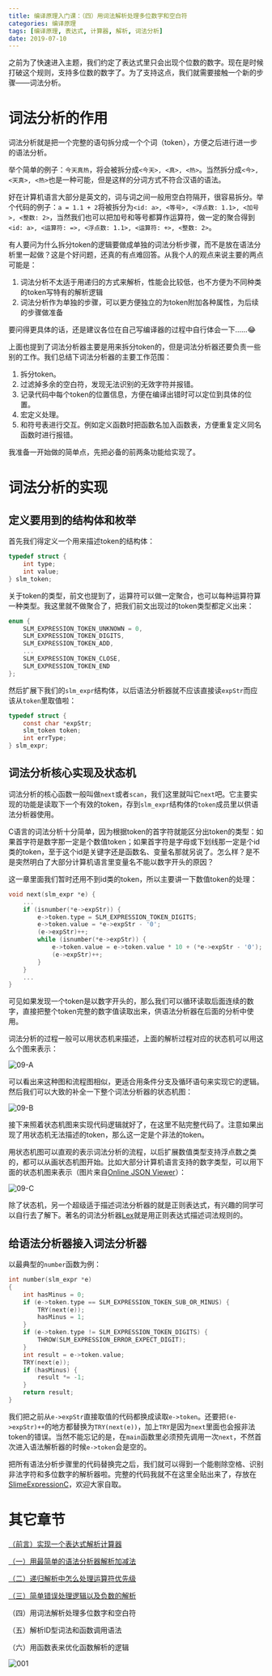 ```yaml
---
title: 编译原理入门课：（四）用词法解析处理多位数字和空白符
categories: 编译原理
tags: [编译原理, 表达式, 计算器, 解析, 词法分析]
date: 2019-07-10
---
```


之前为了快速进入主题，我们约定了表达式里只会出现个位数的数字。现在是时候打破这个规则，支持多位数的数字了。为了支持这点，我们就需要接触一个新的步骤——词法分析。

# 词法分析的作用

词法分析就是把一个完整的语句拆分成一个个词（token），方便之后进行进一步的语法分析。

举个简单的例子：`今天真热`，将会被拆分成`<今天>, <真>, <热>`。当然拆分成`<今>, <天真>, <热>`也是一种可能，但是这样的分词方式不符合汉语的语法。

<!--more-->

好在计算机语言大部分是英文的，词与词之间一般用空白符隔开，很容易拆分。举个代码的例子：`a = 1.1 + 2`将被拆分为`<id: a>, <等号>, <浮点数: 1.1>, <加号>, <整数: 2>`，当然我们也可以把加号和等号都算作运算符，做一定的聚合得到`<id: a>, <运算符: =>, <浮点数: 1.1>, <运算符: +>, <整数: 2>`。

有人要问为什么拆分token的逻辑要做成单独的词法分析步骤，而不是放在语法分析里一起做？这是个好问题，还真的有点难回答。从我个人的观点来说主要的两点可能是：

1. 词法分析不太适于用递归的方式来解析，性能会比较低，也不方便为不同种类的token写特有的解析逻辑
2. 词法分析作为单独的步骤，可以更方便独立的为token附加各种属性，为后续的步骤做准备

要问得更具体的话，还是建议各位在自己写编译器的过程中自行体会一下……😂

上面也提到了词法分析器主要是用来拆分token的，但是词法分析器还要负责一些别的工作。我们总结下词法分析器的主要工作范围：

1. 拆分token。
2. 过滤掉多余的空白符，发现无法识别的无效字符并报错。
3. 记录代码中每个token的位置信息，方便在编译出错时可以定位到具体的位置。
4. 宏定义处理。
5. 和符号表进行交互。例如定义函数时把函数名加入函数表，方便重复定义同名函数时进行报错。

我准备一开始做的简单点，先把必备的前两条功能给实现了。

# 词法分析的实现

## 定义要用到的结构体和枚举

首先我们得定义一个用来描述token的结构体：

```c
typedef struct {
    int type;
    int value;
} slm_token;
```

关于token的类型，前文也提到了，运算符可以做一定聚合，也可以每种运算符算一种类型。我这里就不做聚合了，把我们前文出现过的token类型都定义出来：

```c
enum {
    SLM_EXPRESSION_TOKEN_UNKNOWN = 0,
    SLM_EXPRESSION_TOKEN_DIGITS,
    SLM_EXPRESSION_TOKEN_ADD,
    ...
    SLM_EXPRESSION_TOKEN_CLOSE,
    SLM_EXPRESSION_TOKEN_END
};
```

然后扩展下我们的`slm_expr`结构体，以后语法分析器就不应该直接读`expStr`而应该从`token`里取值啦：

```c
typedef struct {
    const char *expStr;
    slm_token token;
    int errType;
} slm_expr;
```

## 词法分析核心实现及状态机

词法分析的核心函数一般叫做`next`或者`scan`，我们这里就叫它`next`吧。它主要实现的功能是读取下一个有效的token，存到`slm_expr`结构体的`token`成员里以供语法分析器使用。

C语言的词法分析十分简单，因为根据token的首字符就能区分出token的类型：如果首字符是数字那一定是个数值token；如果首字符是字母或下划线那一定是个id类的token，至于这个id是关键字还是函数名、变量名那就另说了。怎么样？是不是突然明白了大部分计算机语言里变量名不能以数字开头的原因？

这一章里面我们暂时还用不到id类的token，所以主要讲一下数值token的处理：

```c
void next(slm_expr *e) {
    ...
    if (isnumber(*e->expStr)) {
        e->token.type = SLM_EXPRESSION_TOKEN_DIGITS;
        e->token.value = *e->expStr - '0';
        (e->expStr)++;
        while (isnumber(*e->expStr)) {
            e->token.value = e->token.value * 10 + (*e->expStr - '0');
            (e->expStr)++;
        }
    }
    ...
}
```

可见如果发现一个token是以数字开头的，那么我们可以循环读取后面连续的数字，直接把整个token完整的数字值读取出来，供语法分析器在后面的分析中使用。

词法分析的过程一般可以用状态机来描述，上面的解析过程对应的状态机可以用这么个图来表示：

![09-A](/2019/07/09-A.png)

可以看出来这种图和流程图相似，更适合用条件分支及循环语句来实现它的逻辑。然后我们可以大致的补全一下整个词法分析器的状态机图：

![09-B](/2019/07/09-B.png)

接下来照着状态机图来实现代码逻辑就好了，在这里不贴完整代码了。注意如果出现了用状态机无法描述的token，那么这一定是个非法的token。

用状态机图可以直观的表示词法分析的流程，以后扩展数值类型支持浮点数之类的，都可以从画状态机图开始。比如大部分计算机语言支持的数字类型，可以用下面的状态机图来表示（图片来自[Online JSON Viewer](http://jsonviewer.stack.hu/)）：

![09-C](/2019/07/09-C.png)

除了状态机，另一个超级适于描述词法分析器的就是正则表达式，有兴趣的同学可以自行去了解下。著名的词法分析器[Lex](https://en.wikipedia.org/wiki/Lex_%28software%29)就是用正则表达式描述词法规则的。

## 给语法分析器接入词法分析器

以最典型的`number`函数为例：

```c
int number(slm_expr *e)
{
    int hasMinus = 0;
    if (e->token.type == SLM_EXPRESSION_TOKEN_SUB_OR_MINUS) {
        TRY(next(e));
        hasMinus = 1;
    }
    if (e->token.type != SLM_EXPRESSION_TOKEN_DIGITS) {
        THROW(SLM_EXPRESSION_ERROR_EXPECT_DIGIT);
    }
    int result = e->token.value;
    TRY(next(e));
    if (hasMinus) {
        result *= -1;
    }
    return result;
}
```

我们把之前从`e->expStr`直接取值的代码都换成读取`e->token`。还要把`(e->expStr)++`的地方都替换为`TRY(next(e))`，加上`TRY`是因为`next`里面也会报非法token的错误。当然不能忘记的是，在`main`函数里必须预先调用一次`next`，不然首次进入语法解析器的时候`e->token`会是空的。

把所有语法分析步骤里的代码替换完之后，我们就可以得到一个能剔除空格、识别非法字符和多位数字的解析器啦。完整的代码我就不在这里全贴出来了，存放在[SlimeExpressionC](https://github.com/HarrisonXi/SlimeExpressionC/tree/chapter4)，欢迎大家自取。

# 其它章节

[（前言）实现一个表达式解析计算器](/2019/07/编译原理入门课：（前言）实现一个表达式解析计算器.html)

[（一）用最简单的语法分析器解析加减法](/2019/07/编译原理入门课：（一）用最简单的语法分析器解析加减法.html)

[（二）递归解析中怎么处理运算符优先级](/2019/07/编译原理入门课：（二）递归解析中怎么处理运算符优先级.html)

[（三）简单错误处理逻辑以及负数的解析](/2019/07/编译原理入门课：（三）简单错误处理逻辑以及负数的解析.html)

（四）用词法解析处理多位数字和空白符

（五）解析ID型词法和函数调用语法

（六）用函数表来优化函数解析的逻辑

![001](/stickers/001.png)
